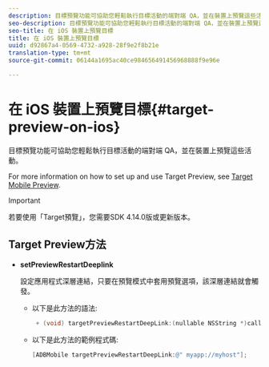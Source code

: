 ```yaml
---
description: 目標預覽功能可協助您輕鬆執行目標活動的端對端 QA，並在裝置上預覽這些活動。
seo-description: 目標預覽功能可協助您輕鬆執行目標活動的端對端 QA，並在裝置上預覽這些活動。
seo-title: 在 iOS 裝置上預覽目標
title: 在 iOS 裝置上預覽目標
uuid: d92867a4-0569-4732-a928-28f9e2f8b21e
translation-type: tm+mt
source-git-commit: 06144a1695ac40ce984656491456968888f9e96e

---
```



# 在 iOS 裝置上預覽目標{#target-preview-on-ios}

目標預覽功能可協助您輕鬆執行目標活動的端對端 QA，並在裝置上預覽這些活動。

For more information on how to set up and use Target Preview, see [Target Mobile Preview](https://docs.adobe.com/content/help/en/target/using/implement-target/mobile-apps/target-mobile-preview.html).

>[!IMPORTANT]
>
>若要使用「Target預覽」，您需要SDK 4.14.0版或更新版本。

## Target Preview方法

* **setPreviewRestartDeeplink**

   設定應用程式深層連結，只要在預覽模式中套用預覽選項，該深層連結就會觸發。

   * 以下是此方法的語法:

      ```objective-c
       + (void) targetPreviewRestartDeepLink:(nullable NSString *)callbackURL;
      ```

   * 以下是此方法的範例程式碼:

      ```objective-c
      [ADBMobile targetPreviewRestartDeepLink:@" myapp://myhost"]; 
      ```
